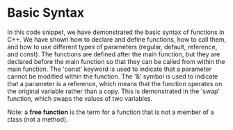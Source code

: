# Basic Syntax

In this code snippet, we have demonstrated the basic syntax of functions in C++. We have shown how to declare and define functions, how to call them, and how to use different types of parameters (regular, default, reference, and const). The functions are defined after the main function, but they are declared before the main function so that they can be called from within the main function. The 'const' keyword is used to indicate that a parameter cannot be modified within the function. The '&' symbol is used to indicate that a parameter is a reference, which means that the function operates on the original variable rather than a copy. This is demonstrated in the 'swap' function, which swaps the values of two variables.

Note: a __free function__ is the term for a function that is not a member of a class (not a method).

